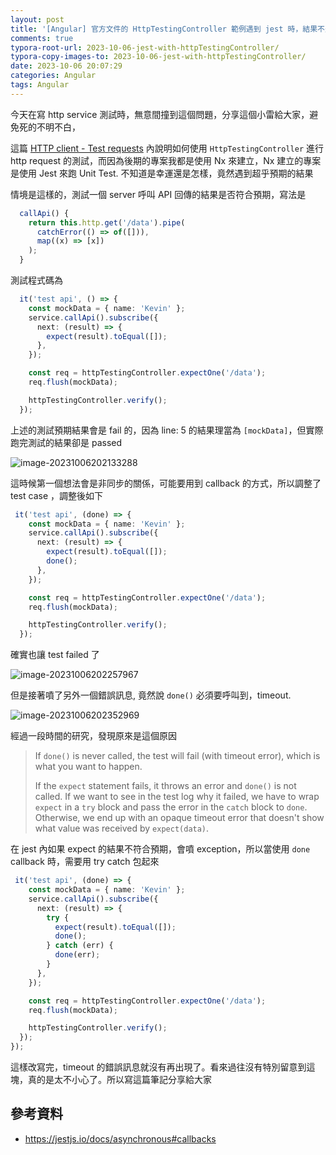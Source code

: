 ```yaml
---
layout: post
title: '[Angular] 官方文件的 HttpTestingController 範例遇到 jest 時，結果不是想像的那樣，小心'
comments: true
typora-root-url: 2023-10-06-jest-with-httpTestingController/
typora-copy-images-to: 2023-10-06-jest-with-httpTestingController/
date: 2023-10-06 20:07:29
categories: Angular
tags: Angular
---
```


今天在寫 http service 測試時，無意間撞到這個問題，分享這個小雷給大家，避免死的不明不白，

這篇 [HTTP client - Test requests](https://angular.io/guide/http-test-requests) 內說明如何使用 `HttpTestingController` 進行 http request 的測試，而因為後期的專案我都是使用 Nx 來建立，Nx 建立的專案是使用  Jest 來跑 Unit Test. 不知道是幸運還是怎樣，竟然遇到超乎預期的結果

<!-- more -->

情境是這樣的，測試一個 server 呼叫  API 回傳的結果是否符合預期，寫法是

```typescript
  callApi() {
    return this.http.get('/data').pipe(
      catchError(() => of([])),
      map((x) => [x])
    );
  }
```

測試程式碼為

```typescript
  it('test api', () => {
    const mockData = { name: 'Kevin' };
    service.callApi().subscribe({
      next: (result) => {
        expect(result).toEqual([]);
      },
    });

    const req = httpTestingController.expectOne('/data');
    req.flush(mockData);

    httpTestingController.verify();
  });
```

上述的測試預期結果會是 fail 的，因為 line: 5 的結果理當為 `[mockData]`，但實際跑完測試的結果卻是 passed

![image-20231006202133288](image-20231006202133288.png)

這時候第一個想法會是非同步的關係，可能要用到 callback 的方式，所以調整了 test case ，調整後如下

```typescript
 it('test api', (done) => {
    const mockData = { name: 'Kevin' };
    service.callApi().subscribe({
      next: (result) => {
        expect(result).toEqual([]);
        done();
      },
    });

    const req = httpTestingController.expectOne('/data');
    req.flush(mockData);

    httpTestingController.verify();
  });
```

確實也讓 test failed 了

![image-20231006202257967](image-20231006202257967.png)

但是接著噴了另外一個錯誤訊息, 竟然說 `done()` 必須要呼叫到，timeout.

![image-20231006202352969](image-20231006202352969.png)

經過一段時間的研究，發現原來是這個原因

> If `done()` is never called, the test will fail (with timeout error), which is what you want to happen.
>
> If the `expect` statement fails, it throws an error and `done()` is not called. If we want to see in the test log why it failed, we have to wrap `expect` in a `try` block and pass the error in the `catch` block to `done`. Otherwise, we end up with an opaque timeout error that doesn't show what value was received by `expect(data)`.

在 jest 內如果 expect 的結果不符合預期，會噴 exception，所以當使用 `done` callback 時，需要用 try catch 包起來

```typescript
 it('test api', (done) => {
    const mockData = { name: 'Kevin' };
    service.callApi().subscribe({
      next: (result) => {
        try {
          expect(result).toEqual([]);
          done();
        } catch (err) {
          done(err);
        }
      },
    });

    const req = httpTestingController.expectOne('/data');
    req.flush(mockData);

    httpTestingController.verify();
  });
});
```

這樣改寫完，timeout 的錯誤訊息就沒有再出現了。看來過往沒有特別留意到這塊，真的是太不小心了。所以寫這篇筆記分享給大家



## 參考資料

- https://jestjs.io/docs/asynchronous#callbacks
